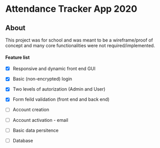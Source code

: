# Attendance Tracker App 2020
## About
This project was for school and was meant to be a wireframe/proof of concept and many core functionalities were not required/implemented.

#### Feature list
- [x] Responsive and dynamic front end GUI
- [x] Basic (non-encrypted) login
- [x] Two levels of autorization (Admin and User)
- [x] Form feild validation (front end and back end)
- [ ] Account creation
- [ ] Account activation - email
- [ ] Basic data persitence
- [ ] Database

